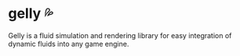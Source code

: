 # gelly 💦

Gelly is a fluid simulation and rendering library for easy integration of dynamic fluids into any game engine.